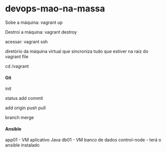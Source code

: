 # devops-mao-na-massa

Sobe a máquina: vagrant up

Destroi a máquina: vagrant destroy

acessar: vagrant ssh

diretório da máquina virtual que sincroniza tudo que estiver na raiz do vagrant file

cd /vagrant

#### Git

init

status
add
commit

add origin
push
pull

branch
merge

#### Ansible
app01 - VM aplicativo Java
db01 - VM banco de dados
control-node - terá o ansible instalado